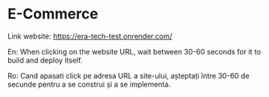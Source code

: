 # E-Commerce

Link website: https://era-tech-test.onrender.com/

En: When clicking on the website URL, wait between 30-60 seconds for it to build and deploy itself.

Ro: Cand apasati click pe adresa URL a site-ului, așteptați între 30-60 de secunde pentru a se construi și a se implementa.
